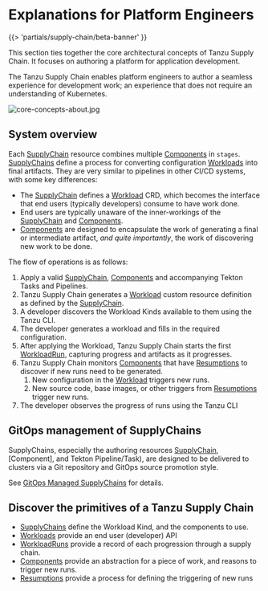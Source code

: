 # Explanations for Platform Engineers

{{> 'partials/supply-chain/beta-banner' }}

This section ties together the core architectural concepts of Tanzu Supply Chain.
It focuses on authoring a platform for application development.

The Tanzu Supply Chain enables platform engineers to author a seamless experience for
development work; an experience that does not require an understanding of Kubernetes.

![core-concepts-about.jpg](./images/core-concepts-about.jpg)

## System overview

Each [SupplyChain] resource combines multiple [Components] in `stages`.
[SupplyChains] define a process for converting configuration [Workloads] into final artifacts.
They are very similar to pipelines in other CI/CD systems, with some key differences:

- The [SupplyChain] defines a [Workload] CRD, which becomes the interface that end users (typically developers) consume to have work done.
- End users are typically unaware of the inner-workings of the [SupplyChain] and [Components].
- [Components] are designed to encapsulate the work of generating a final or intermediate artifact, _and quite importantly_, the work of discovering new work to be done.

The flow of operations is as follows:

1. Apply a valid [SupplyChain], [Components] and accompanying Tekton Tasks and Pipelines.
2. Tanzu Supply Chain generates a [Workload] custom resource definition as defined by the [SupplyChain].
3. A developer discovers the Workload Kinds available to them using the Tanzu CLI.
4. The developer generates a workload and fills in the required configuration.
5. After applying the Workload, Tanzu Supply Chain starts the first [WorkloadRun], capturing progress and artifacts as it progresses.
6. Tanzu Supply Chain monitors [Components] that have [Resumptions] to discover if new runs need to be generated.
   1. New configuration in the [Workload] triggers new runs.
   2. New source code, base images, or other triggers from [Resumptions] trigger new runs.
7. The developer observes the progress of runs using the Tanzu CLI

## GitOps management of SupplyChains

SupplyChains, especially the authoring resources [SupplyChain], [Component], and Tekton Pipeline/Task), are designed to
be delivered to clusters via a Git repository and GitOps source promotion style.

See [GitOps Managed SupplyChains](./../how-to/deploying-supply-chains/gitops-managed.hbs.md) for details.

## Discover the primitives of a Tanzu Supply Chain

- [SupplyChains] define the Workload Kind, and the components to use.
- [Workloads] provide an end user (developer) API
- [WorkloadRuns] provide a record of each progression through a supply chain.
- [Components] provide an abstraction for a piece of work, and reasons to trigger new runs.
- [Resumptions] provide a process for defining the triggering of new runs

[SupplyChain]: ./supply-chains.hbs.md
[SupplyChains]: ./supply-chains.hbs.md
[Workload]: ./workloads.hbs.md
[Workloads]: ./workloads.hbs.md
[WorkloadRuns]: ./workload-runs.hbs.md
[WorkloadRun]: ./workload-runs.hbs.md
[Components]: ./components.hbs.md
[Resumptions]: ./resumptions.hbs.md